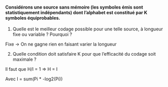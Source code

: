 #### Considérons une source sans mémoire (les symboles émis sont statistiquement indépendants) dont l’alphabet est constitué par K symboles équiprobables.

1. Quelle est le meilleur codage possible pour une telle source, à longueur fixe ou variable ?
Pourquoi ?

Fixe -> On ne gagne rien en faisant varier la longueur

2. Quelle condition doit satisfaire K pour que l’efficacité du codage soit maximale ?

Il faut que H/I = 1 => H = I

Avec I = sum(Pi * -log2(Pi))

